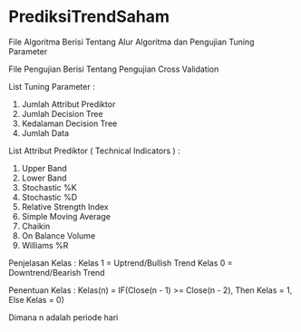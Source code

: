 # PrediksiTrendSaham

File Algoritma Berisi Tentang Alur Algoritma dan Pengujian Tuning Parameter

File Pengujian Berisi Tentang Pengujian Cross Validation

List Tuning Parameter :
1. Jumlah Attribut Prediktor
2. Jumlah Decision Tree
3. Kedalaman Decision Tree
4. Jumlah Data

List Attribut Prediktor ( Technical Indicators ) :
1. Upper Band
2. Lower Band
3. Stochastic %K
4. Stochastic %D
5. Relative Strength Index
6. Simple Moving Average
7. Chaikin
8. On Balance Volume
9. Williams %R

Penjelasan Kelas :
Kelas 1 = Uptrend/Bullish Trend
Kelas 0 = Downtrend/Bearish Trend

Penentuan Kelas :
Kelas(n) = IF(Close(n - 1) >= Close(n - 2), Then Kelas = 1, Else Kelas = 0)

Dimana n adalah periode hari
